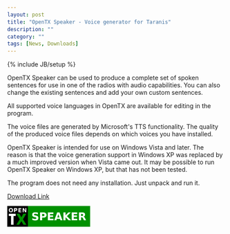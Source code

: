 ```yaml
---
layout: post
title: "OpenTX Speaker - Voice generator for Taranis"
description: ""
category: ""
tags: [News, Downloads]
---
```

{% include JB/setup %}

OpenTX Speaker can be used to produce a complete set of spoken sentences for use in one of the radios with audio capabilities. You can also change the existing sentences and add your own custom sentences.

All supported voice languages in OpenTX are available for editing in the program.

The voice files are generated by Microsoft's TTS functionality. The quality of the produced voice files depends on which voices you have installed. 

OpenTX Speaker is intended for use on Windows Vista and later. The reason is that the voice generation support in Windows XP was replaced by a much improved version when Vista came out. It may be possible to run OpenTX Speaker on Windows XP, but that has not been tested.

The program does not need any installation. Just unpack and run it.
  
[Download Link](https://dl.dropboxusercontent.com/u/17640459/OpenTXspeaker.zip)   

![](/assets/images/opentx-speaker-logo.png)


